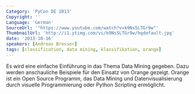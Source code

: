 ```yaml
---
Category: 'PyCon DE 2013'
Copyright: ''
Language: 'German'
SourceUrl: '"https://www.youtube.com/watch?v=k9Ns5LTGr9w"'
ThumbnailUrl: 'http://i1.ytimg.com/vi/k9Ns5LTGr9w/hqdefault.jpg'
date: '2013-10-16'
speakers: [Andreas Bresser]
tags: [classification, data mining, klassifikation, orange]
---
```

Es wird eine einfache Einführung in das Thema Data Mining gegeben. Dazu werden anschauliche Beispiele für den Einsatz von Orange gezeigt. Orange ist ein Open Source Programm, das Data Mining und Datenvisualisierung durch visuelle Programmierung oder Python Scripting ermöglicht.